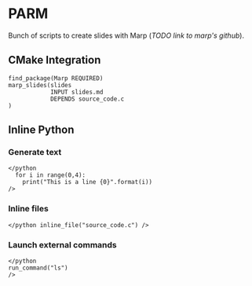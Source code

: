 # PARM

Bunch of scripts to create slides with Marp (*TODO link to marp's github*).

## CMake Integration

```
find_package(Marp REQUIRED)
marp_slides(slides
            INPUT slides.md
            DEPENDS source_code.c
)
```

## Inline Python

### Generate text

```
</python
  for i in range(0,4):
    print("This is a line {0}".format(i))
/>
```

### Inline files 

```
</python inline_file("source_code.c") />
```

### Launch external commands 

```
</python
run_command("ls")
/>
```
